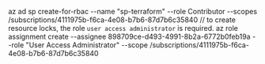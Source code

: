 az ad sp create-for-rbac --name "sp-terraform" --role Contributor --scopes /subscriptions/4111975b-f6ca-4e08-b7b6-87d7b6c35840
// to create resource locks, the role `user access administrator` is required.
az role assignment create --assignee 898709ce-d493-4991-8b2a-6772b0feb19a --role "User Access Administrator" --scope /subscriptions/4111975b-f6ca-4e08-b7b6-87d7b6c35840
